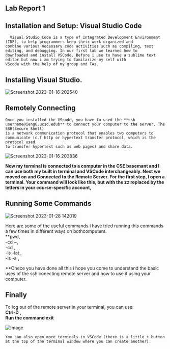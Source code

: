 ##                                                          Lab Report 1   
##  Installation and Setup: Visual Studio Code    
      Visual Studio Code is a type of Integrated Development Environment (IDE), to help programmers keep their work organized and     
    combine various necessary code activities such as compiling, text editing, and debugging. In our first lab we learned how to      
    downloaded and install VSCode. Before i use to have a sublime text editor but now i am trying to familarize my self with 
    VScode with the help of my group and TAs.

##                                           Installing Visual Studio.

![Screenshot 2023-01-16 202540](https://user-images.githubusercontent.com/122564368/212809822-ecbb8ebb-2fa6-4497-819c-2f329d976508.png)


##  Remotely Connecting    
    Once you installed the VScode, you have to used the **ssh username@ieng6.ucsd.edub** to connect your computer to the server. The SSH(Secure Shell)    
    is a network communication protocol that enables two computers to communicate (c.f http or hypertext transfer protocol, which is the protocol used   
    to transfer hypertext such as web pages) and share data. 

![Screenshot 2023-01-16 203836](https://user-images.githubusercontent.com/122564368/212811306-b32ad445-ab5c-43ad-8af2-f3aed4c1f8f6.png)

**Now my terminal is connected to a computer in the CSE basemant and I can use both my built in terminal and VSCode interchangeably. Next we moved on and Connected to the Remote Server. For the first step, I open a terminal. Your command will look like this, but with the zz replaced by the letters in your course-specific account,** 
     
##   Running Some Commands 
  
![Screenshot 2023-01-28 142019](https://user-images.githubusercontent.com/122564368/215294754-338fb186-c5c6-4f64-83d9-176afc2d760f.png)


Here are some of the useful commands i have tried running this commands a few times in different ways on bothcomputers.     
**pwd,    
-cd ~,     
-cd ,     
-ls -lat ,    
-ls -a ,


**Onece you  have done all this i hope you come to understand the basic uses of the ssh conecting remote server and how to use it using your computer.

## Finally
To log out of the remote server in your terminal, you can use:    
**Ctrl-D ,     
Run the command exit**

![image](https://user-images.githubusercontent.com/122564368/215296287-ba224e08-080f-45f3-9a51-a17f1a6a9297.png)


    You can also open more terminals in VSCode (there is a little + button at the top of the terminal window where you can create another).



